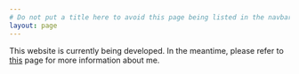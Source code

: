 ```yaml
---
# Do not put a title here to avoid this page being listed in the navbar.
layout: page
---
```


This website is currently being developed. In the meantime, please refer to [this](http://lcav.epfl.ch/page-145332-en.html) page for more information about me.
